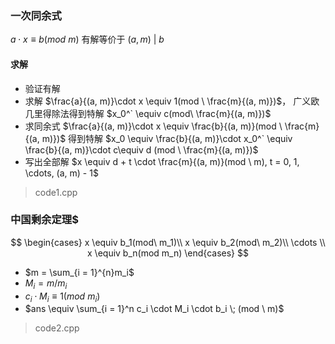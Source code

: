 ### 一次同余式

$a \cdot x \equiv b(mod \ m)$ 有解等价于 $(a, m)\ | \ b$

#### 求解

- 验证有解
- 求解 $\frac{a}{(a, m)}\cdot  x \equiv 1(mod \ \frac{m}{(a, m)})$， 广义欧几里得除法得到特解 $x_0^` \equiv c(mod\ \frac{m}{(a, m)})$
- 求同余式 $\frac{a}{(a, m)}\cdot  x \equiv \frac{b}{(a, m)}(mod \ \frac{m}{(a, m)})$ 得到特解 $x_0 \equiv \frac{b}{(a, m)}\cdot x_0^` \equiv \frac{b}{(a, m)}\cdot  c\equiv d (mod \ \frac{m}{(a, m)})$
- 写出全部解 $x \equiv d + t \cdot \frac{m}{(a, m)}(mod \ m), t = 0, 1, \cdots, (a, m) - 1$

> code1.cpp

### 中国剩余定理$

$$
\begin{cases}
x \equiv b_1(mod\ m_1)\\
x \equiv b_2(mod\ m_2)\\
\cdots \\
x \equiv b_n(mod m_n)
\end{cases}
$$

- $m = \sum_{i = 1}^{n}m_i$
- $M_i = m / m_i$
- $c_i \cdot M_i \equiv 1(mod \ m_i)$
- $ans \equiv \sum_{i = 1}^n c_i \cdot M_i \cdot b_i \; (mod \ m)$

> code2.cpp

